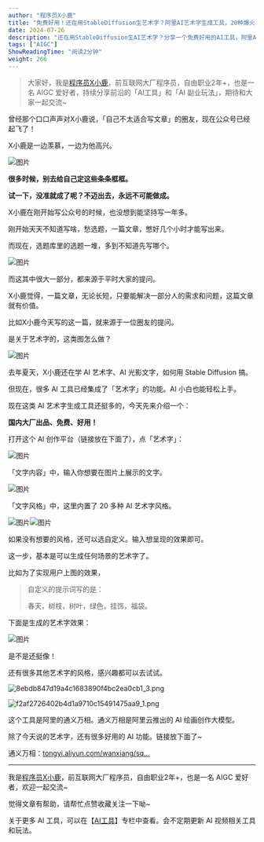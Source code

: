 ```yaml
---
author: "程序员X小鹿"
title: "免费好用！还在用StableDiffusion生艺术字？阿里AI艺术字生成工具，20种爆火模板，小白也能轻松上手！（附详细教程）"
date: 2024-07-26
description: "还在用StableDiffusion生AI艺术字？分享一个免费好用的AI工具，阿里AI艺术字生成工具，小白也能轻松上手！（附详细教程）"
tags: ["AIGC"]
ShowReadingTime: "阅读2分钟"
weight: 266
---
```

> 大家好，我是[程序员X小鹿](https://juejin.cn/user/2928754709505608/posts "https://juejin.cn/user/2928754709505608/posts")，前互联网大厂程序员，自由职业2年+，也是一名 AIGC 爱好者，持续分享前沿的「AI工具」和「AI 副业玩法」，期待和大家一起交流~

曾经那个口口声声对X小鹿说，「自己不太适合写文章」的圈友，现在公众号已经起飞了！

X小鹿是一边羡慕，一边为他高兴。

![图片](https://p3-xtjj-sign.byteimg.com/tos-cn-i-73owjymdk6/86f76581f0d9421da9c7d0b472684c6a~tplv-73owjymdk6-jj-mark-v1:0:0:0:0:5o6Y6YeR5oqA5pyv56S-5Yy6IEAg56iL5bqP5ZGYWOWwj-m5vw==:q75.awebp?rk3s=f64ab15b&x-expires=1727762538&x-signature=vcXOtVKUw2lepUxyvI%2FwTfN%2F9Vs%3D)

**很多时候，别去给自己定这些条条框框。**

**试一下，没准就成了呢？不迈出去，永远不可能做成。**

X小鹿在刚开始写公众号的时候，也没想到能坚持写一年多。

刚开始天天不知道写啥，愁选题，一篇文章，憋好几个小时才能写出来。

而现在，选题库里的选题一堆，多到不知道先写哪个。

![图片](https://p3-xtjj-sign.byteimg.com/tos-cn-i-73owjymdk6/a384dc39a265493f859e0dc39f2dc438~tplv-73owjymdk6-jj-mark-v1:0:0:0:0:5o6Y6YeR5oqA5pyv56S-5Yy6IEAg56iL5bqP5ZGYWOWwj-m5vw==:q75.awebp?rk3s=f64ab15b&x-expires=1727762538&x-signature=P9rXb5qBS5AFJLFPk4BBRwPNo9g%3D)

而这其中很大一部分，都来源于平时大家的提问。

X小鹿觉得，一篇文章，无论长短，只要能解决一部分人的需求和问题，这篇文章就有价值。

比如X小鹿今天写的这一篇，就来源于一位圈友的提问。

是关于艺术字的，这类图怎么做？

![图片](https://p3-xtjj-sign.byteimg.com/tos-cn-i-73owjymdk6/3410120c97c346178bd2ea834e785e47~tplv-73owjymdk6-jj-mark-v1:0:0:0:0:5o6Y6YeR5oqA5pyv56S-5Yy6IEAg56iL5bqP5ZGYWOWwj-m5vw==:q75.awebp?rk3s=f64ab15b&x-expires=1727762538&x-signature=XZIiB7iKvnrlbFlVXav5zFjVHR4%3D)

去年夏天，X小鹿还在学 AI 艺术字、AI 光影文字，如何用 Stable Diffusion 搞。

但现在，很多 AI 工具已经集成了「艺术字」的功能。AI 小白也能轻松上手。

现在这类 AI 艺术字生成工具还挺多的，今天先来介绍一个：

**国内大厂出品、免费、好用！**

打开这个 AI 创作平台（链接放在下面了），点「艺术字」：

![图片](https://p3-xtjj-sign.byteimg.com/tos-cn-i-73owjymdk6/d5655a2dee9f4d50a7d6b6d873f4043f~tplv-73owjymdk6-jj-mark-v1:0:0:0:0:5o6Y6YeR5oqA5pyv56S-5Yy6IEAg56iL5bqP5ZGYWOWwj-m5vw==:q75.awebp?rk3s=f64ab15b&x-expires=1727762538&x-signature=nuqgU0zPbrZdrZJmKwy8fDyOT78%3D)

「文字内容」中，输入你想要在图片上展示的文字。

![图片](https://p3-xtjj-sign.byteimg.com/tos-cn-i-73owjymdk6/c2e71414b5134941b921e13df2343bfa~tplv-73owjymdk6-jj-mark-v1:0:0:0:0:5o6Y6YeR5oqA5pyv56S-5Yy6IEAg56iL5bqP5ZGYWOWwj-m5vw==:q75.awebp?rk3s=f64ab15b&x-expires=1727762538&x-signature=hX7If6Vp1FObnTrgaKXkmtDmwbs%3D)

「文字风格」中，这里内置了 20 多种 AI 艺术字风格。

![图片](https://p3-xtjj-sign.byteimg.com/tos-cn-i-73owjymdk6/97211061357b4b979c9e5ab522866b13~tplv-73owjymdk6-jj-mark-v1:0:0:0:0:5o6Y6YeR5oqA5pyv56S-5Yy6IEAg56iL5bqP5ZGYWOWwj-m5vw==:q75.awebp?rk3s=f64ab15b&x-expires=1727762538&x-signature=VHvEbVmxGnRf2Pw%2FOM659GOKqe4%3D)![图片](https://p3-xtjj-sign.byteimg.com/tos-cn-i-73owjymdk6/a68de1c301a14176ba1a2f485dd6bc2a~tplv-73owjymdk6-jj-mark-v1:0:0:0:0:5o6Y6YeR5oqA5pyv56S-5Yy6IEAg56iL5bqP5ZGYWOWwj-m5vw==:q75.awebp?rk3s=f64ab15b&x-expires=1727762538&x-signature=o0xIM4%2BnOn5W%2FucR%2FrDFWrcW2QQ%3D)

如果没有想要的风格，还可以选自定义。输入想呈现的效果即可。

这一步，基本是可以生成任何场景的艺术字了。

比如为了实现用户上图的效果，

> 自定义的提示词写的是：
> 
> 春天，树枝，树叶，绿色，挂饰，福袋。

下面是生成的艺术字效果：

![图片](https://p3-xtjj-sign.byteimg.com/tos-cn-i-73owjymdk6/92b78e3096c54445afec51948c1537ec~tplv-73owjymdk6-jj-mark-v1:0:0:0:0:5o6Y6YeR5oqA5pyv56S-5Yy6IEAg56iL5bqP5ZGYWOWwj-m5vw==:q75.awebp?rk3s=f64ab15b&x-expires=1727762538&x-signature=cuh81uD3ulHClCkZzJhCobIXc2M%3D)

是不是还挺像！

还有很多其他艺术字的风格，感兴趣都可以去试试。

![8ebdb847d19a4c1683890f4bc2ea0cb1_3.png](https://p3-xtjj-sign.byteimg.com/tos-cn-i-73owjymdk6/1570b2d875644b64993effe1cd098b41~tplv-73owjymdk6-jj-mark-v1:0:0:0:0:5o6Y6YeR5oqA5pyv56S-5Yy6IEAg56iL5bqP5ZGYWOWwj-m5vw==:q75.awebp?rk3s=f64ab15b&x-expires=1727762538&x-signature=fiR3dFQt22FeUnil3R9l2%2Ftl86I%3D)

![f2af2726402b4d1a9710c15491475aa9_1.png](https://p3-xtjj-sign.byteimg.com/tos-cn-i-73owjymdk6/9ab51743196048de986eacf668401d3c~tplv-73owjymdk6-jj-mark-v1:0:0:0:0:5o6Y6YeR5oqA5pyv56S-5Yy6IEAg56iL5bqP5ZGYWOWwj-m5vw==:q75.awebp?rk3s=f64ab15b&x-expires=1727762538&x-signature=GGKyv0V76tP57hvbinniGoo3mYM%3D)

这个工具是阿里的通义万相。通义万相是阿里云推出的 AI 绘画创作大模型。

除了今天说的艺术字，还有很多好用的 AI 功能。链接放下面了~

通义万相：[tongyi.aliyun.com/wanxiang/sq…](https://link.juejin.cn?target=https%3A%2F%2Ftongyi.aliyun.com%2Fwanxiang%2Fsquare "https://tongyi.aliyun.com/wanxiang/square")

* * *

我是[程序员X小鹿](https://juejin.cn/user/2928754709505608/posts "https://juejin.cn/user/2928754709505608/posts")，前互联网大厂程序员，自由职业2年+，也是一名 AIGC 爱好者，欢迎一起交流~

觉得文章有帮助，请帮忙点赞收藏关注一下呦~

关于更多 AI 工具，可以在【[AI工具](https://juejin.cn/column/7284164153576947724 "https://juejin.cn/column/7284164153576947724")】专栏中查看。会不定期更新 AI 视频相关工具和玩法。